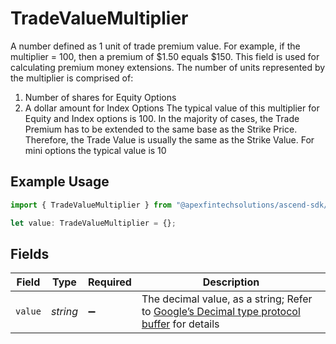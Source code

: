 # TradeValueMultiplier

A number defined as 1 unit of trade premium value.  For example, if the multiplier = 100, then a premium of $1.50 equals $150. This field is used for calculating premium money extensions.  The number of units represented by the multiplier is comprised of:
  1) Number of shares for Equity Options
  2) A dollar amount for Index Options
 The typical value of this multiplier for Equity and Index options is 100. In the majority of cases,
 the Trade Premium has to be extended to the same base as the Strike Price. Therefore, the
  Trade Value is usually the same as the Strike Value.
 For mini options the typical value is 10

## Example Usage

```typescript
import { TradeValueMultiplier } from "@apexfintechsolutions/ascend-sdk/models/components";

let value: TradeValueMultiplier = {};
```

## Fields

| Field                                                                                                                                                                                                              | Type                                                                                                                                                                                                               | Required                                                                                                                                                                                                           | Description                                                                                                                                                                                                        |
| ------------------------------------------------------------------------------------------------------------------------------------------------------------------------------------------------------------------ | ------------------------------------------------------------------------------------------------------------------------------------------------------------------------------------------------------------------ | ------------------------------------------------------------------------------------------------------------------------------------------------------------------------------------------------------------------ | ------------------------------------------------------------------------------------------------------------------------------------------------------------------------------------------------------------------ |
| `value`                                                                                                                                                                                                            | *string*                                                                                                                                                                                                           | :heavy_minus_sign:                                                                                                                                                                                                 | The decimal value, as a string; Refer to [Google’s Decimal type protocol buffer](https://github.com/googleapis/googleapis/blob/40203ca1880849480bbff7b8715491060bbccdf1/google/type/decimal.proto#L33) for details |